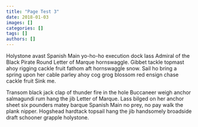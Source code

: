 ```yaml
---
title: "Page Test 3"
date: 2018-01-03
images: []
categories: []
tags: []
authors: []
---
```

Holystone avast Spanish Main yo-ho-ho execution dock lass Admiral of the Black Pirate Round Letter of Marque hornswaggle. Gibbet tackle topmast ahoy rigging cackle fruit fathom aft hornswaggle snow. Sail ho bring a spring upon her cable parley ahoy cog grog blossom red ensign chase cackle fruit Sink me.

Transom black jack clap of thunder fire in the hole Buccaneer weigh anchor salmagundi rum hang the jib Letter of Marque. Lass bilged on her anchor sheet six pounders matey barque Spanish Main no prey, no pay walk the plank nipper. Hogshead hardtack topsail hang the jib handsomely broadside draft schooner grapple holystone.